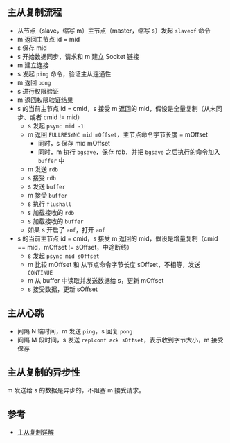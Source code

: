 ## 主从复制流程

- 从节点（slave，缩写 m）主节点（master，缩写 s）发起 `slaveof` 命令
- m 返回主节点 id = mid
- s 保存 mid
- s 开始数据同步，请求和 m 建立 Socket 链接
- m 建立连接
- s 发起 `ping` 命令，验证主从连通性
- m 返回 `pong`
- s 进行权限验证
- m 返回权限验证结果
- s 的当前主节点 id = cmid，s 接受 m 返回的 mid，假设是全量复制（从未同步、或者 cmid != mid）
  - s 发起 `psync mid -1`
  - m 返回 `FULLRESYNC mid mOffset`，主节点命令字节长度 = mOffset 
    - 同时，s 保存 mid mOffset
    - 同时，m 执行 `bgsave`，保存 rdb，并把 `bgsave` 之后执行的命令加入 `buffer` 中
  - m 发送 `rdb`
  - s 接受 `rdb`
  - s 发送 `buffer`
  - m 接受 `buffer`
  - s 执行 `flushall`
  - s 加载接收的 `rdb`
  - s 加载接收的 `buffer`
  - 如果 s 开启了 `aof`，打开 `aof`
- s 的当前主节点 id = cmid，s 接受 m 返回的 mid，假设是增量复制（cmid == mid，mOffset != sOffset，中途断线）
  - s 发起 `psync mid sOffset`
  - m 比较 mOffset 和 从节点命令字节长度 sOffset，不相等，发送 `CONTINUE`
  - m 从 buffer 中读取并发送数据给 s，更新 mOffset
  - s 接受数据，更新 sOffset

## 主从心跳

- 间隔 N 端时间，m 发送 `ping`，s 回复 `pong`
- 间隔 M 段时间，s 发送 `replconf ack sOffset`，表示收到字节大小，m 接受保存

## 主从复制的异步性

m 发送给 s 的数据是异步的，不阻塞 m 接受请求。

## 参考

- [主从复制详解](https://zhuanlan.zhihu.com/p/60239657)